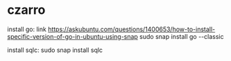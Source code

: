 # czarro

install go:
    link https://askubuntu.com/questions/1400653/how-to-install-specific-version-of-go-in-ubuntu-using-snap
    sudo snap install go --classic

install sqlc:
	sudo snap install sqlc
